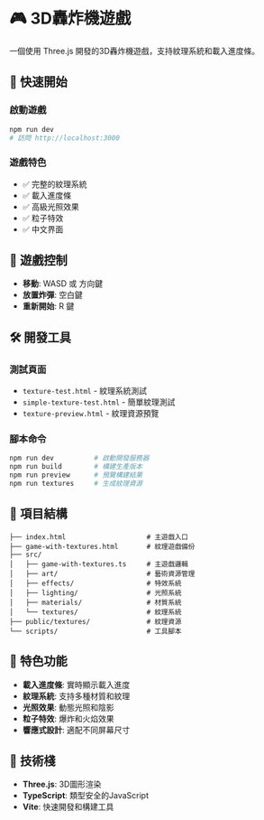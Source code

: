 # 🎮 3D轟炸機遊戲

一個使用 Three.js 開發的3D轟炸機遊戲，支持紋理系統和載入進度條。

## 🚀 快速開始

### 啟動遊戲
```bash
npm run dev
# 訪問 http://localhost:3000
```

### 遊戲特色
- ✅ 完整的紋理系統
- ✅ 載入進度條
- ✅ 高級光照效果
- ✅ 粒子特效
- ✅ 中文界面

## 🎯 遊戲控制

- **移動**: WASD 或 方向鍵
- **放置炸彈**: 空白鍵
- **重新開始**: R 鍵

## 🛠️ 開發工具

### 測試頁面
- `texture-test.html` - 紋理系統測試
- `simple-texture-test.html` - 簡單紋理測試
- `texture-preview.html` - 紋理資源預覽

### 腳本命令
```bash
npm run dev          # 啟動開發服務器
npm run build        # 構建生產版本
npm run preview      # 預覽構建結果
npm run textures     # 生成紋理資源
```

## 📁 項目結構

```
├── index.html                    # 主遊戲入口
├── game-with-textures.html       # 紋理遊戲備份
├── src/
│   ├── game-with-textures.ts     # 主遊戲邏輯
│   ├── art/                      # 藝術資源管理
│   ├── effects/                  # 特效系統
│   ├── lighting/                 # 光照系統
│   ├── materials/                # 材質系統
│   └── textures/                 # 紋理系統
├── public/textures/              # 紋理資源
└── scripts/                      # 工具腳本
```

## 🎨 特色功能

- **載入進度條**: 實時顯示載入進度
- **紋理系統**: 支持多種材質和紋理
- **光照效果**: 動態光照和陰影
- **粒子特效**: 爆炸和火焰效果
- **響應式設計**: 適配不同屏幕尺寸

## 🔧 技術棧

- **Three.js**: 3D圖形渲染
- **TypeScript**: 類型安全的JavaScript
- **Vite**: 快速開發和構建工具